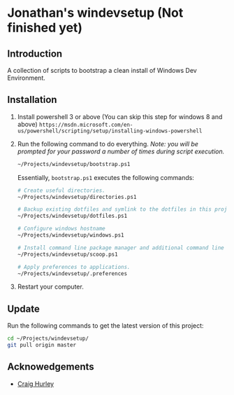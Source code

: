 # Jonathan's windevsetup (Not finished yet)


## Introduction
A collection of scripts to bootstrap a clean install of Windows Dev Environment.


## Installation

1. Install powershell 3 or above (You can skip this step for windows 8 and above)
    `https://msdn.microsoft.com/en-us/powershell/scripting/setup/installing-windows-powershell`

2. Run the following command to do everything.  _Note: you will be prompted for your password a number of times during script execution._
    ```bash
    ~/Projects/windevsetup/bootstrap.ps1
    ```

    Essentially, `bootstrap.ps1` executes the following commands:
    ```bash
    # Create useful directories.
    ~/Projects/windevsetup/directories.ps1

    # Backup existing dotfiles and symlink to the dotfiles in this project.
    ~/Projects/windevsetup/dotfiles.ps1

    # Configure windows hostname
    ~/Projects/windevsetup/windows.ps1

    # Install command line package manager and additional command line tools.
    ~/Projects/windevsetup/scoop.ps1

    # Apply preferences to applications.
    ~/Projects/windevsetup/.preferences
    ```

7. Restart your computer.


## Update
Run the following commands to get the latest version of this project:
```bash
cd ~/Projects/windevsetup/
git pull origin master
```


## Acknowedgements
* [Craig Hurley](https://github.com/craighurley)
